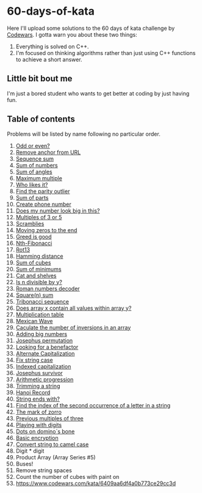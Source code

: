 # 60-days-of-kata
Here I'll upload some solutions to the 60 days of kata challenge by [Codewars](https://www.codewars.com/dashboard). I gotta warn you about these two things:
1. Everything is solved on C++.
2. I'm focused on thinking algorithms rather than just using C++ functions to achieve a short answer.

## Little bit bout me
I'm just a bored student who wants to get better at coding by just having fun.

## Table of contents
Problems will be listed by name following no particular order.
1. [Odd or even?](https://github.com/AugusGuarna/60-days-of-kata/blob/main/Solutions/odd-or-even.md)
2. [Remove anchor from URL](https://github.com/AugusGuarna/60-days-of-kata/blob/main/Solutions/remove-anchor-from-URL.md)
3. [Sequence sum](https://github.com/AugusGuarna/60-days-of-kata/blob/main/Solutions/sequence-sum.md)
4. [Sum of numbers](https://github.com/AugusGuarna/60-days-of-kata/blob/main/Solutions/sum-of-numbers.md)
5. [Sum of angles](https://github.com/AugusGuarna/60-days-of-kata/blob/main/Solutions/sum-of-angles.md)
6. [Maximum multiple](https://github.com/AugusGuarna/60-days-of-kata/blob/main/Solutions/maximum-multiple.md)
7. [Who likes it?](https://github.com/AugusGuarna/60-days-of-kata/blob/main/Solutions/who-likes-it.md)
8. [Find the parity outlier](https://github.com/AugusGuarna/60-days-of-kata/blob/main/Solutions/find-the-parity-outlier.md)
9. [Sum of parts](https://github.com/AugusGuarna/60-days-of-kata/blob/main/Solutions/sum-of-parts.md) 
10. [Create phone number](https://github.com/AugusGuarna/60-days-of-kata/blob/main/Solutions/create-phone-number.md)
11. [Does my number look big in this?](https://github.com/AugusGuarna/60-days-of-kata/blob/main/Solutions/does-my-number-look-big-on-this.md)
12. [Multiples of 3 or 5](https://github.com/AugusGuarna/60-days-of-kata/blob/main/Solutions/multiples-of-3-or-5.md) 
13. [Scramblies](https://github.com/AugusGuarna/60-days-of-kata/blob/main/Solutions/scramblies.md)
14. [Moving zeros to the end](https://github.com/AugusGuarna/60-days-of-kata/blob/main/Solutions/moving-zeros-to-the-end.md)
15. [Greed is good](https://github.com/AugusGuarna/60-days-of-kata/blob/main/Solutions/greed-is-good.md)
16. [Nth-Fibonacci](https://github.com/AugusGuarna/60-days-of-kata/blob/main/Solutions/nth-fibonacci.md)
17. [Rot13](https://github.com/AugusGuarna/60-days-of-kata/blob/main/Solutions/rot-13.md)
18. [Hamming distance](https://github.com/AugusGuarna/60-days-of-kata/blob/main/Solutions/hamming-distance.md)
19. [Sum of cubes](https://github.com/AugusGuarna/60-days-of-kata/blob/main/Solutions/sum-of-cubes.md)
20. [Sum of minimums](https://github.com/AugusGuarna/60-days-of-kata/blob/main/Solutions/sum-of-minimums.md)
21. [Cat and shelves](https://github.com/AugusGuarna/60-days-of-kata/blob/main/Solutions/cats-and-shelves.md)
22. [Is n divisible by y?](https://github.com/AugusGuarna/60-days-of-kata/blob/main/Solutions/is-n-divisible-by-x-and-y.md)
23. [Roman numbers decoder](https://github.com/AugusGuarna/60-days-of-kata/blob/main/Solutions/roman-numerals-decoder.md)
24. [Square(n) sum](https://github.com/AugusGuarna/60-days-of-kata/blob/main/Solutions/square-n-sum.md)
25. [Tribonacci sequence](https://github.com/AugusGuarna/60-days-of-kata/blob/main/Solutions/tribonacci.md)
26. [Does array x contain all values within array y?](https://github.com/AugusGuarna/60-days-of-kata/blob/main/Solutions/does-array-x-contain-all-values-within-array-y.md)
27. [Multiplication table](https://github.com/AugusGuarna/60-days-of-kata/blob/main/Solutions/multiplication-table.md)
28. [Mexican Wave](https://github.com/AugusGuarna/60-days-of-kata/blob/main/Solutions/mexican-wave.md)
29. [Caculate the number of inversions in an array](https://github.com/AugusGuarna/60-days-of-kata/blob/main/Solutions/calculate-the-number-of-inversions-in-an-array.md)
30. [Adding big numbers](https://github.com/AugusGuarna/60-days-of-kata/blob/main/Solutions/adding-big-numbers.md)
31. [Josephus permutation](https://github.com/AugusGuarna/60-days-of-kata/blob/main/Solutions/josephus-permutation.md)
32. [Looking for a benefactor](https://github.com/AugusGuarna/60-days-of-kata/blob/main/Solutions/looking-for-a-benefactor.md)
33. [Alternate Capitalization](https://github.com/AugusGuarna/60-days-of-kata/blob/main/Solutions/alternate-capitalization.md)
34. [Fix string case](https://github.com/AugusGuarna/60-days-of-kata/blob/main/Solutions/fix-string-case.md)
35. [Indexed capitalization](https://github.com/AugusGuarna/60-days-of-kata/blob/main/Solutions/indexed-capitalization.md)
36. [Josephus survivor](https://github.com/AugusGuarna/60-days-of-kata/blob/main/Solutions/josephus-survivor.md)
37. [Arithmetic progression](https://github.com/AugusGuarna/60-days-of-kata/blob/main/Solutions/arithmetic-progression.md)
38. [Trimming a string](https://github.com/AugusGuarna/60-days-of-kata/blob/main/Solutions/trimming-a-string.md)
39. [Hanoi Record](https://github.com/AugusGuarna/60-days-of-kata/blob/main/Solutions/hanoi-record.md)
40. [String ends with?](https://github.com/AugusGuarna/60-days-of-kata/blob/main/Solutions/string-ends-with.md)
41. [Find the index of the second occurrence of a letter in a string](https://github.com/AugusGuarna/60-days-of-kata/blob/main/Solutions/find-the-index-of-the-second-ocurrence-of-a-string.md)
42. [The mark of zorro](https://github.com/AugusGuarna/60-days-of-kata/blob/main/Solutions/the-mark-of-zorro.md)
43. [Previous multiples of three](https://github.com/AugusGuarna/60-days-of-kata/blob/main/Solutions/previous-multiples-of-three.md)
44. [Playing with digits](https://github.com/AugusGuarna/60-days-of-kata/blob/main/Solutions/playing-with-digits.md)
45. [Dots on domino´s bone](https://github.com/AugusGuarna/60-days-of-kata/blob/main/Solutions/dots-on-dominos-bone.md)
46. [Basic encryption](https://github.com/AugusGuarna/60-days-of-kata/blob/main/Solutions/basic-encryption.md)
47. [Convert string to camel case](https://github.com/AugusGuarna/60-days-of-kata/blob/main/Solutions/convert-string-to-camel-case.md)
48. Digit * digit
49. Product Array (Array Series #5)
50. Buses!
51. Remove string spaces
52. Count the number of cubes with paint on
53. https://www.codewars.com/kata/6409aa6df4a0b773ce29cc3d

